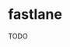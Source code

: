 # fastlane

TODO

<!--
https://github.com/zhiying-fan/zhiying-fan.github.io/blob/main/_posts/2022-05-26-ios-pipeline-gitlab-using-fastlane.md
-->
